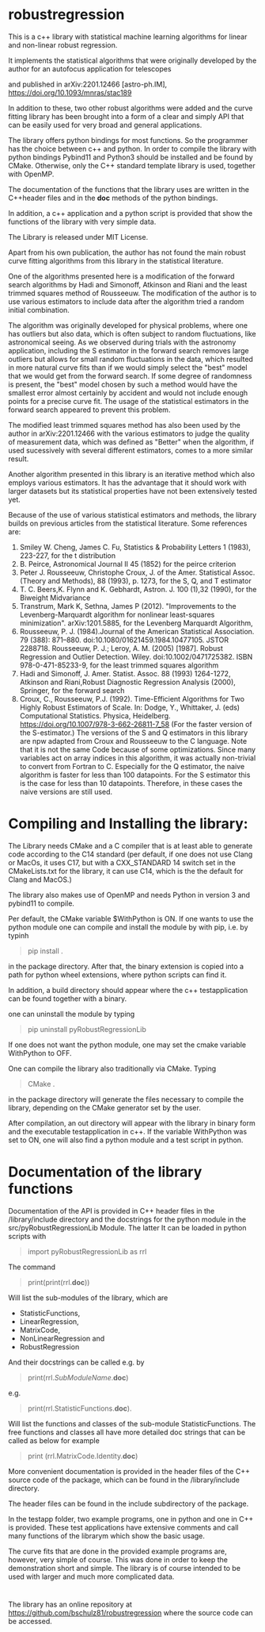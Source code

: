 # robustregression
This is a c++ library with statistical machine learning algorithms for linear and non-linear robust regression.

It implements the statistical algorithms that were originally developed by the author for an autofocus application for telescopes

and published in 	arXiv:2201.12466 [astro-ph.IM], https://doi.org/10.1093/mnras/stac189

In addition to these, two other robust algorithms were added and the curve fitting library has been brought into a form of a
clear and simply API that can be easily used for very broad and general applications.

The library offers python bindings for most functions. So the programmer has the choice between c++ and python. In order to 
compile the library with python bindings Pybind11 and Python3 should be installed and be found by CMake. 
Otherwise, only the C++ standard template library is used, together with OpenMP. 

The documentation of the functions that the library uses are written in the C++header files and in the __doc__ methods of the python bindings.

In addition, a c++ application and a python script is provided that show the functions of the library with very simple data.

The Library is released under MIT License.

Apart from his own publication, the author has not found the main robust curve fitting algorithms from this library in the statistical literature.

One of the algorithms presented here is a modification of the forward search algorithms by  Hadi and Simonoff, Atkinson and Riani and the least trimmed squares
method of Rousseeuw. The modification of the author is to use various estimators to include data after the algorithm tried a random initial combination.

The algorithm was originally developed for physical problems, where one has outliers but also data, which is often subject to random fluctuations, like astronomical seeing.
As we observed during trials with the astronomy application, including the S estimator in the forward search removes large outliers but allows for small random fluctuations 
in the data, which resulted in more natural curve fits than if we would simply select the "best" model that we would get from the forward search. If some degree of randomness is present,
the "best" model chosen by such a method would have the smallest error almost certainly by accident and would not include enough points for a precise curve fit.
The usage of the statistical estimators in the forward search appeared to prevent this problem.

The modified least trimmed squares method has also been used by the author in arXiv:2201.12466 with the various estimators to judge the quality of measurement data, which was 
defined as "Better" when the algorithm, if used sucessively with several different estimators, comes to a more similar result. 

Another algorithm presented in this library is an iterative method which also employs various estimators. It has the advantage that it should work with larger datasets but its statistical 
properties have not been extensively tested yet.

Because of the use of various statistical estimators and methods, the library builds on previous articles from the statistical literature. 
Some references are:

1. Smiley W. Cheng, James C. Fu, Statistics & Probability Letters 1 (1983), 223-227, for the t distribution
2. B. Peirce,  Astronomical Journal II 45 (1852) for the peirce criterion
3. Peter J. Rousseeuw, Christophe Croux, J. of the Amer. Statistical Assoc. (Theory and Methods), 88 (1993), p. 1273, for the S, Q, and T estimator
5. T. C. Beers,K. Flynn and K. Gebhardt,  Astron. J. 100 (1),32 (1990), for the Biweight Midvariance
6. Transtrum, Mark K, Sethna, James P (2012). "Improvements to the Levenberg-Marquardt algorithm for nonlinear least-squares minimization". arXiv:1201.5885, for the Levenberg Marquardt Algorithm,
7. Rousseeuw, P. J. (1984).Journal of the American Statistical Association. 79 (388): 871–880. doi:10.1080/01621459.1984.10477105. JSTOR 2288718.
   Rousseeuw, P. J.; Leroy, A. M. (2005) [1987]. Robust Regression and Outlier Detection. Wiley. doi:10.1002/0471725382. ISBN 978-0-471-85233-9, for the least trimmed squares algorithm
8. Hadi and Simonoff, J. Amer. Statist. Assoc. 88 (1993) 1264-1272, Atkinson and Riani,Robust Diagnostic Regression Analysis (2000), Springer, for the forward search
9. Croux, C., Rousseeuw, P.J. (1992). Time-Efficient Algorithms for Two Highly Robust Estimators of Scale. In: Dodge, Y., Whittaker, J. (eds) Computational Statistics. Physica, Heidelberg. https://doi.org/10.1007/978-3-662-26811-7_58 (For the faster version of the S-estimator.) The versions of the S and Q estimators in this library are npw adapted from Croux and Rousseeuw to the C language. Note that it is not the same Code because of some optimizations. Since many variables act on array indices in this algorithm, it was actually non-trivial to convert from Fortran to C. Especially for the Q estimator, the naive algorithm is faster for less than 100 datapoints. For the S estimator this is the case for less than 10 datapoints. Therefore, in these cases the naive versions are still used.

# Compiling and Installing the library:

The Library needs CMake and a C compiler that is at least able to generate code according to the C14 standard (per default, if one does not use Clang or MacOs, it uses C17, but with a CXX_STANDARD 14 switch set in the CMakeLists.txt for the library, it can use C14, which is the the default for Clang and MacOS.) 

The library also makes use of OpenMP and needs Python in version 3 and pybind11 to compile. 


Per default, the CMake variable $WithPython is ON. If one wants to use the python module one can compile and install the module by 
with pip, i.e. by typinh

> pip install .

in the package directory. After that, the binary extension is copied into a path for python wheel extensions, where python scripts can find it.

In addition, a build directory should appear where the c++ testapplication can be found together with a binary.

one can uninstall the module by typing


> pip uninstall pyRobustRegressionLib



If one does not want the python module, one may set the cmake variable WithPython to OFF.

One can compile the library also traditionally via CMake. Typing 

> CMake . 

in the package directory will generate the files necessary to compile the library, depending on the CMake generator set by the user.

After compilation, an out directory will appear with the library in binary form and the executable testapplication in c++. 
If the variable WithPython was set to ON, one will also find a python module and a test script in python. 

# Documentation of the library functions
Documentation of the API is provided in C++ header files in the /library/include directory and the docstrings for the python module in the src/pyRobustRegressionLib
Module. The latter It can be loaded in python scripts with 

> import pyRobustRegressionLib as rrl

The command 

> print(print(rrl.__doc__))

Will list the sub-modules of the library, which are 

- StatisticFunctions, 
- LinearRegression, 
- MatrixCode, 
- NonLinearRegression and 
- RobustRegression

And their docstrings can be called e.g. by
>print(rrl.*SubModuleName*.__doc__)

e.g.

> print(rrl.StatisticFunctions.__doc__).

Will list the functions and classes of the sub-module StatisticFunctions. The free functions and classes all have more detailed doc
strings that can be called as below for example

> print (rrl.MatrixCode.Identity.__doc__)

More convenient documentation is provided in the header files of the C++ source code of the package,
which can be found in the /library/include directory.

The header files can be found in the include subdirectory of the package.

In the testapp folder, two example programs, one in python and one in C++ is provided.
These test applications have extensive comments and call many functions of the librarym which show the basic usage. 

The curve fits that are done in the provided example programs are, however, very simple of course.
This was done in order to keep the demonstration short and simple.
The library is of course intended to be used with larger and much more complicated data.

#

The library has an online repository at https://github.com/bschulz81/robustregression where the source code can be accessed. 
